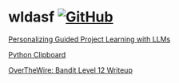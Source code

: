 wldasf [![GitHub](https://img.shields.io/badge/GitHub-000000?style=flat&logo=github)](https://github.com/wldasf)
============

[Personalizing Guided Project Learning with LLMs](/blogs/guided-project-based-learning.md)

[Python Clipboard](/blogs/python-clipboard.md)

[OverTheWire: Bandit Level 12 Writeup](/blogs/overthewire-bandit-12.md)
